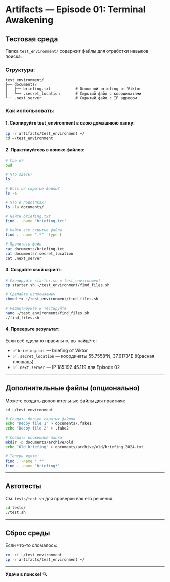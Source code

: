 # Artifacts — Episode 01: Terminal Awakening

## Тестовая среда

Папка `test_environment/` содержит файлы для отработки навыков поиска.

### Структура:

```
test_environment/
├── documents/
│   ├── briefing.txt           # Основной briefing от Viktor
│   └── .secret_location       # Скрытый файл с координатами
└── .next_server               # Скрытый файл с IP адресом
```

### Как использовать:

#### 1. Скопируйте test_environment в свою домашнюю папку:

```bash
cp -r artifacts/test_environment ~/
cd ~/test_environment
```

#### 2. Практикуйтесь в поиске файлов:

```bash
# Где я?
pwd

# Что здесь?
ls

# Есть ли скрытые файлы?
ls -a

# Что в подпапках?
ls -la documents/

# Найти briefing.txt
find . -name "briefing.txt"

# Найти все скрытые файлы
find . -name ".*" -type f

# Прочитать файл
cat documents/briefing.txt
cat documents/.secret_location
cat .next_server
```

#### 3. Создайте свой скрипт:

```bash
# Скопируйте starter.sh в test_environment
cp starter.sh ~/test_environment/find_files.sh

# Сделайте исполняемым
chmod +x ~/test_environment/find_files.sh

# Редактируйте и тестируйте
nano ~/test_environment/find_files.sh
./find_files.sh
```

#### 4. Проверьте результат:

Если всё сделано правильно, вы найдёте:
- ✅ `briefing.txt` — briefing от Viktor
- ✅ `.secret_location` — координаты 55.7558°N, 37.6173°E (Красная площадь)
- ✅ `.next_server` — IP 185.192.45.119 для Episode 02

---

## Дополнительные файлы (опционально)

Можете создать дополнительные файлы для практики:

```bash
cd ~/test_environment

# Создать больше скрытых файлов
echo "Decoy file 1" > documents/.fake1
echo "Decoy file 2" > .fake2

# Создать вложенные папки
mkdir -p documents/archive/old
echo "Old briefing" > documents/archive/old/briefing_2024.txt

# Теперь ищите!
find . -name ".*"
find . -name "briefing*"
```

---

## Автотесты

См. `tests/test.sh` для проверки вашего решения.

```bash
cd tests/
./test.sh
```

---

## Сброс среды

Если что-то сломалось:

```bash
rm -rf ~/test_environment
cp -r artifacts/test_environment ~/
```

---

**Удачи в поиске!** 🔍

